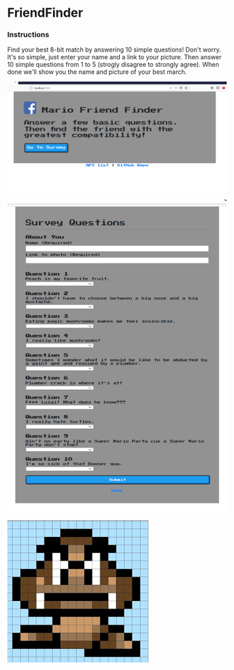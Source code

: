 # FriendFinder

### Instructions

Find your best 8-bit match by answering 10 simple questions!  Don't worry.  It's so simple, just enter your name and a link to your picture.  Then answer 10 simple questions from 1 to 5 (strogly disagree to strongly agree).  When done we'll show you the name and picture of your best march.

![Image of Home Page](https://github.com/b-widg/FriendFinder/blob/master/app/public/images/FriendFinderHome.png)

![Image of Survey](https://github.com/b-widg/FriendFinder/blob/master/app/public/images/FriendFinderSurvey.png)

![Image of It's a Match!](https://github.com/b-widg/FriendFinder/blob/master/app/public/images/FriendFinderMatch.png)


